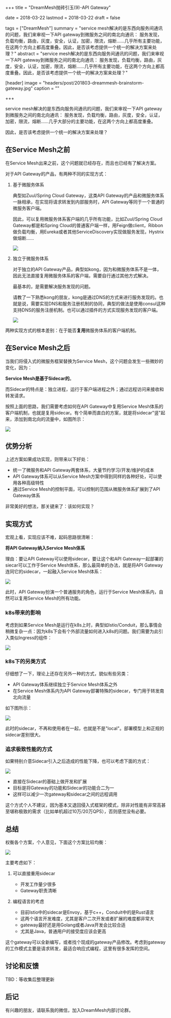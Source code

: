 +++
title = "DreamMesh抛砖引玉(9)-API Gateway"

date = 2018-03-22
lastmod = 2018-03-22
draft = false

tags = ["DreamMesh"]
summary = "service mesh解决的是东西向服务间通讯的问题，我们来审视一下API gateway到微服务之间的南北向通讯： 服务发现，负载均衡，路由，灰度，安全，认证，加密，限流，熔断……几乎所有主要功能，在这两个方向上都高度重叠。因此，是否该考虑提供一个统一的解决方案来处理？"
abstract = "service mesh解决的是东西向服务间通讯的问题，我们来审视一下API gateway到微服务之间的南北向通讯： 服务发现，负载均衡，路由，灰度，安全，认证，加密，限流，熔断……几乎所有主要功能，在这两个方向上都高度重叠。因此，是否该考虑提供一个统一的解决方案来处理？"

[header]
image = "headers/post/201803-dreammesh-brainstorm-gateway.jpg"
caption = ""

+++

service mesh解决的是东西向服务间通讯的问题，我们来审视一下API gateway到微服务之间的南北向通讯： 服务发现，负载均衡，路由，灰度，安全，认证，加密，限流，熔断……几乎大部分的主要功能，在这两个方向上都高度重叠。

因此，是否该考虑提供一个统一的解决方案来处理？

## 在Service Mesh之前

在Service Mesh出来之前，这个问题就已经存在，而且也已经有了解决方案。

对于API Gateway的产品，有两种不同的实现方式：

1. 基于微服务体系

	典型如Zuul/Spring Cloud Gateway，这类API Gateway的产品和微服务体系一脉相承，在实现将请求转发到内部服务时，API Gateway等同于一个普通的微服务客户端。

	因此，可以复用微服务体系客户端的几乎所有功能，比如Zuul/Spring Cloud Gateway都是和Spring Cloud的普通客户端一样，用Feign做client，Ribbon做负载均衡，用Eureka或者其他ServiceDiscovery实现做服务发现，Hystrix做熔断......

	![](images/gateway-1.png)

2. 独立于微服务体系

	对于独立的API Gateway产品，典型如kong，因为和微服务体系不是一体，因此无法直接复用微服务体系的客户端，需要自行通过其他方式解决。

	最基本的，是需要解决服务发现的问题。

	请教了一下熟悉kong的朋友，kong是通过DNS的方式来进行服务发现的。也就是说，需要实现DNS和服务注册机制的协同，典型的做法是使用consul这种支持DNS的服务注册机制。也可以通过插件的方式实现服务发现的客户端。

	![](images/gateway-2.png)

两种实现方式的根本差别：在于能否**复用**微服务体系的客户端机制。

## 在Service Mesh之后

当我们将侵入式的微服务框架替换为Service Mesh，这个问题会发生一些微妙的变化，因为：

**Service Mesh是基于Sidecar的**。

而Sidecar的特点是：独立进程，运行于客户端进程之外；通过远程访问来接收和转发请求。

按照上面的思路，我们需要考虑如何在API Gateway中复用Service Mesh体系的客户端机制，也就是复用sidecar。有个简单而直白的方案，就是将sidecar"竖"起来，添加到南北向的流量中，如图所示：

![](images/gateway-3.png)

## 优势分析

上述方案如果成功实现，则带来以下好处：

- 统一了微服务和API Gateway两套体系，大量节约学习/开发/维护的成本
- API Gateway体系可以从Service Mesh方案中得到同样的各种好处，可以使用各种高级特性
- 通过Service Mesh的控制平面，可以控制的范围从微服务体系扩展到了API Gateway体系

非常美好的想法，那关键来了：该如何实现？

## 实现方式

宏观上看，实现应该不难，起码思路很清晰：

**将API Gateway纳入Service Mesh体系**

理由：要让API Gateway可以使用sidecar，要让这个和API Gateway一起部署的siecar可以工作于Service Mesh体系，那么最简单的办法，就是将API Gateway连同它的sidecar，一起融入Service Mesh体系：

![](images/gateway-4.png)

此时，API Gateway扮演一个普通服务的角色，运行于Service Mesh体系内，自然可以复用Service Mesh的所有功能。

### k8s带来的影响

考虑到如果Service Mesh是运行在k8s上时，典型如Istio/Conduit，那么事情会稍微复杂一点：因为k8s下会有个外部流量如何进入k8s的问题。我们需要为此引入类似Ingress的组件：

![](images/gateway-5.png)

### k8s下的另类方式

仔细想了一下，理论上还存在另外一种的方式，貌似有些另类：

- API Gateway体系继续独立于Service Mesh体系之外
- 在Service Mesh体系内为API Gateway部署特殊的sidecar，专门用于转发南北向流量

如下图所示：

![](images/gateway-6.png)

此时的sidecar，不再和使用者在一起，也就是不是"local"。部署模型上和正规的sidecar差别很大。

### 追求极致性能的方式

如果特别介意Sidecar引入之后造成的性能下降，也可以考虑下面的方式：

![](images/gateway-7.png)


- 直接在Sidecar的基础上做开发和扩展
- 目标是将Gateway的功能和Sidecar的功能合二为一
- 这样可以减少一次gateway和sidecar之间的远程调用

这个方式个人不建议，因为基本又退回侵入式框架的模式，除非对性能有非常高甚至堪称极致的需求（比如单机超过10万/20万QPS），否则感觉没有必要。

## 总结

权衡各个方案，个人意见，下面这个方案比较均衡：

![](images/gateway-5.png)

主要考虑如下：

1. 可以直接重用sidecar

	* 开发工作量少很多
	* Gateway职责清晰

1. 编程语言的考虑

	* 目前Istio中的sidecar是Envoy，基于c++，Conduit中的是Rust语言
	* 这两个语言开发难度，尤其是客户二次开发或者扩展的难度都非常大
	* gateway最好还是用Golang或者Java开发会比较合适
	* 尤其是Java，普通用户的接受度应该会更高

这个gateway可以全新编写，或者找个现成的gateway产品修改。考虑到gateway的工作模式主要是请求转发，最适合响应式编程，这里有很多发挥的空间。

## 讨论和反馈

TBD：等收集后整理更新

## 后记

有兴趣的朋友，请联系我的微信，加入DreamMesh内部讨论群。
